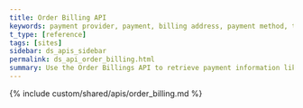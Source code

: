 ```yaml
---
title: Order Billing API
keywords: payment provider, payment, billing address, payment method, transactions
t_type: [reference]
tags: [sites]
sidebar: ds_apis_sidebar
permalink: ds_api_order_billing.html
summary: Use the Order Billings API to retrieve payment information like billing address or payment provider for payments against an order.
---
```

{% include custom/shared/apis/order_billing.md %}